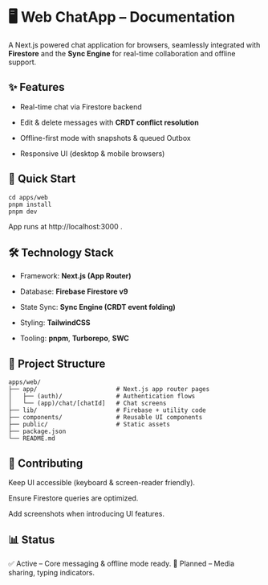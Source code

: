 # 🖥️ Web ChatApp – Documentation

A Next.js powered chat application for browsers, seamlessly integrated with **Firestore** and the **Sync Engine** for real-time collaboration and offline support.

## ✨ Features

- Real-time chat via Firestore backend

- Edit & delete messages with **CRDT conflict resolution**

- Offline-first mode with snapshots & queued Outbox

- Responsive UI (desktop & mobile browsers)


## 🚀 Quick Start
```
cd apps/web
pnpm install
pnpm dev
```


App runs at http://localhost:3000
.

## 🛠️ Technology Stack

- Framework: **Next.js (App Router)**

- Database: **Firebase Firestore v9**

- State Sync: **Sync Engine (CRDT event folding)**

- Styling: **TailwindCSS**

- Tooling: **pnpm**, **Turborepo**, **SWC**

## 📁 Project Structure
```
apps/web/
├── app/                      # Next.js app router pages
│   ├── (auth)/               # Authentication flows
│   └── (app)/chat/[chatId]   # Chat screens
├── lib/                      # Firebase + utility code
├── components/               # Reusable UI components
├── public/                   # Static assets
├── package.json
└── README.md
```

## 🤝 Contributing

Keep UI accessible (keyboard & screen-reader friendly).

Ensure Firestore queries are optimized.

Add screenshots when introducing UI features.

## 📊 Status

✅ Active – Core messaging & offline mode ready.
🚧 Planned – Media sharing, typing indicators.

